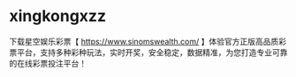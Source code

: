 # xingkongxzz
下载星空娱乐彩票【 https://www.sinomswealth.com/ 】体验官方正版高品质彩票平台，支持多种彩种玩法，实时开奖，安全稳定，数据精准，为您打造专业可靠的在线彩票投注平台！
